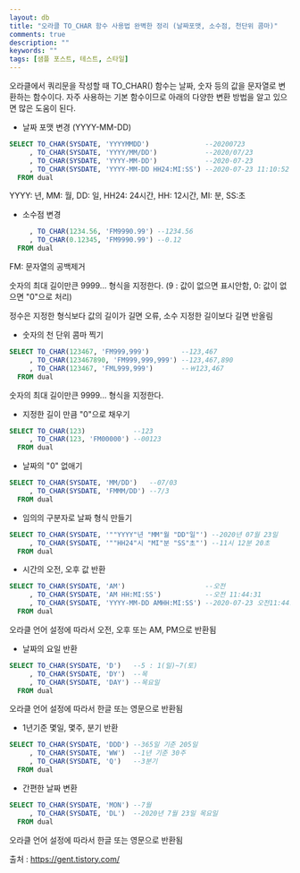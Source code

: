 ```yaml
---
layout: db
title: "오라클 TO_CHAR 함수 사용법 완벽한 정리 (날짜포맷, 소수점, 천단위 콤마)"
comments: true
description: ""
keywords: ""
tags: [샘플 포스트, 테스트, 스타일]
---
```


오라클에서 쿼리문을 작성할 때 TO_CHAR() 함수는 날짜, 숫자 등의 값을 문자열로 변환하는 함수이다. 자주 사용하는 기본 함수이므로 아래의 다양한 변환 방법을 알고 있으면 많은 도움이 된다.

 
- 날짜 포맷 변경 (YYYY-MM-DD)

```sql
SELECT TO_CHAR(SYSDATE, 'YYYYMMDD')              --20200723
     , TO_CHAR(SYSDATE, 'YYYY/MM/DD')            --2020/07/23
     , TO_CHAR(SYSDATE, 'YYYY-MM-DD')            --2020-07-23
     , TO_CHAR(SYSDATE, 'YYYY-MM-DD HH24:MI:SS') --2020-07-23 11:10:52
  FROM dual
 ```

YYYY: 년, MM: 월, DD: 일, HH24: 24시간, HH: 12시간, MI: 분, SS:초


- 소수점 변경

```sql SELECT TO_CHAR(123.456, 'FM990.999') --123.456
     , TO_CHAR(1234.56, 'FM9990.99') --1234.56
     , TO_CHAR(0.12345, 'FM9990.99') --0.12
  FROM dual
 ```

FM: 문자열의 공백제거

숫자의 최대 길이만큰 9999... 형식을 지정한다. (9 : 값이 없으면 표시안함, 0: 값이 없으면 "0"으로 처리)

정수은 지정한 형식보다 값의 길이가 길면 오류, 소수 지정한 길이보다 길면 반올림


- 숫자의 천 단위 콤마 찍기

```sql
SELECT TO_CHAR(123467, 'FM999,999')        --123,467
     , TO_CHAR(123467890, 'FM999,999,999') --123,467,890
     , TO_CHAR(123467, 'FML999,999')       --￦123,467
  FROM dual
```

숫자의 최대 길이만큰 9999... 형식을 지정한다.

 
- 지정한 길이 만큼 "0"으로 채우기

```sql
SELECT TO_CHAR(123)            --123
     , TO_CHAR(123, 'FM00000') --00123
  FROM dual
```


- 날짜의 "0" 없애기

```sql
SELECT TO_CHAR(SYSDATE, 'MM/DD')   --07/03
     , TO_CHAR(SYSDATE, 'FMMM/DD') --7/3
  FROM dual
``` 

- 임의의 구분자로 날짜 형식 만들기

```sql
SELECT TO_CHAR(SYSDATE, '""YYYY"년 "MM"월 "DD"일"') --2020년 07월 23일
     , TO_CHAR(SYSDATE, '""HH24"시 "MI"분 "SS"초"') --11시 12분 20초
  FROM dual
```


- 시간의 오전, 오후 값 반환

```sql
SELECT TO_CHAR(SYSDATE, 'AM')                    --오전
     , TO_CHAR(SYSDATE, 'AM HH:MI:SS')           --오전 11:44:31
     , TO_CHAR(SYSDATE, 'YYYY-MM-DD AMHH:MI:SS') --2020-07-23 오전11:44:31
  FROM dual
``` 

오라클 언어 설정에 따라서 오전, 오후 또는 AM, PM으로 반환됨

 
- 날짜의 요일 반환

```sql
SELECT TO_CHAR(SYSDATE, 'D')   --5 : 1(일)~7(토)
     , TO_CHAR(SYSDATE, 'DY')  --목
     , TO_CHAR(SYSDATE, 'DAY') --목요일
  FROM dual
``` 

오라클 언어 설정에 따라서 한글 또는 영문으로 반환됨

 
- 1년기준 몇일, 몇주, 분기 반환

```sql
SELECT TO_CHAR(SYSDATE, 'DDD') --365일 기준 205일
     , TO_CHAR(SYSDATE, 'WW')  --1년 기준 30주
     , TO_CHAR(SYSDATE, 'Q')   --3분기
  FROM dual
```

- 간편한 날짜 변환

```sql
SELECT TO_CHAR(SYSDATE, 'MON') --7월
     , TO_CHAR(SYSDATE, 'DL')  --2020년 7월 23일 목요일
  FROM dual
``` 

오라클 언어 설정에 따라서 한글 또는 영문으로 반환됨


출처 : https://gent.tistory.com/